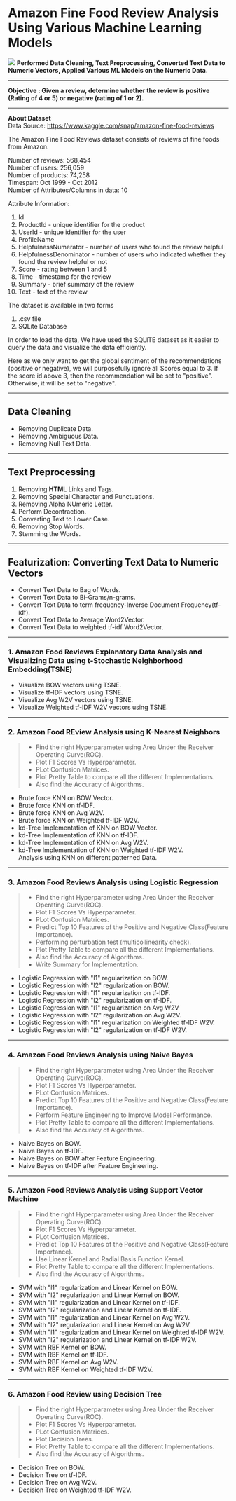 # Amazon Fine Food Review Analysis Using Various Machine Learning Models<br>
![](Amazon_Fine_food_reviews.jpg)
__Performed Data Cleaning, Text Preprocessing, Converted Text Data to Numeric Vectors, Applied Various ML Models on the Numeric Data.__<br>
___
__Objective : Given a review, determine whether the review is positive (Rating of 4 or 5) or negative (rating of 1 or 2).__<br>
___
__About Dataset__<br>
Data Source: https://www.kaggle.com/snap/amazon-fine-food-reviews <br>


The Amazon Fine Food Reviews dataset consists of reviews of fine foods from Amazon.<br>

Number of reviews: 568,454<br>
Number of users: 256,059<br>
Number of products: 74,258<br>
Timespan: Oct 1999 - Oct 2012<br>
Number of Attributes/Columns in data: 10 

Attribute Information:

1. Id
2. ProductId - unique identifier for the product
3. UserId - unique identifier for the user
4. ProfileName
5. HelpfulnessNumerator - number of users who found the review helpful
6. HelpfulnessDenominator - number of users who indicated whether they found the review helpful or not
7. Score - rating between 1 and 5
8. Time - timestamp for the review
9. Summary - brief summary of the review
10. Text - text of the review<br>

The dataset is available in two forms
1. .csv file
2. SQLite Database

In order to load the data, We have used the SQLITE dataset as it easier to query the data and visualize the data efficiently.
<br> 

Here as we only want to get the global sentiment of the recommendations (positive or negative), we will purposefully ignore all Scores equal to 3. If the score id above 3, then the recommendation wil be set to "positive". Otherwise, it will be set to "negative".
___
## Data Cleaning
- Removing Duplicate Data.
- Removing Ambiguous Data.
- Removing Null Text Data.
___
## Text Preprocessing
1. Removing __HTML__ Links and Tags.
2. Removing Special Character and Punctuations.
3. Removing Alpha NUmeric Letter.
4. Perform Decontraction.
5. Converting Text to Lower Case.
6. Removing Stop Words.
7. Stemming the Words.
___
## Featurization: Converting Text Data to Numeric Vectors
- Convert Text Data to Bag of Words.
- Convert Text Data to Bi-Grams/n-grams.
- Convert Text Data to term frequency-Inverse Document Frequency(tf-idf).
- Convert Text Data to Average Word2Vector.
- Convert Text Data to weighted tf-idf Word2Vector.
___
### 1. Amazon Food Reviews Explanatory Data Analysis and Visualizing Data using t-Stochastic Neighborhood Embedding(TSNE)
- Visualize BOW vectors using TSNE.
- Visualize tf-IDF vectors using TSNE.
- Visualize Avg W2V vectors using TSNE.
- Visualize Weighted tf-IDF W2V vectors using TSNE.
___
### 2. Amazon Food REview Analysis using K-Nearest Neighbors

> - Find the right Hyperparameter using Area Under the Receiver Operating Curve(ROC).
> - Plot F1 Scores Vs Hyperparameter.
> - PLot Confusion Matrices.
> - Plot Pretty Table to compare all the different Implementations.
> - Also find the Accuracy of Algorithms.
- Brute force KNN on BOW Vector.
- Brute force KNN on tf-IDF.
- Brute force KNN on Avg W2V.
- Brute force KNN on Weighted tf-IDF W2V.
- kd-Tree Implementation of KNN on BOW Vector.
- kd-Tree Implementation of KNN on tf-IDF.
- kd-Tree Implementation of KNN on Avg W2V.
- kd-Tree Implementation of KNN on Weighted tf-IDF W2V.<br>
Analysis using KNN on different patterned Data.
___
### 3. Amazon Food Reviews Analysis using Logistic Regression
> - Find the right Hyperparameter using Area Under the Receiver Operating Curve(ROC).
> - Plot F1 Scores Vs Hyperparameter.
> - PLot Confusion Matrices.
> - Predict Top 10 Features of the Positive and Negative Class(Feature Importance).
> - Performing perturbation test (multicollinearity check).
> - Plot Pretty Table to compare all the different Implementations.
> - Also find the Accuracy of Algorithms.
> - Write Summary for Implementation.
- Logistic Regression with "l1" regularization on BOW.
- Logistic Regression with "l2" regularization on BOW.
- Logistic Regression with "l1" regularization on tf-IDF.
- Logistic Regression with "l2" regularization on tf-IDF.
- Logistic Regression with "l1" regularization on Avg W2V
- Logistic Regression with "l2" regularization on Avg W2V.
- Logistic Regression with "l1" regularization on Weighted tf-IDF W2V.
- Logistic Regression with "l2" regularization on tf-IDF W2V.
___
### 4. Amazon Food Reviews Analysis using Naive Bayes
> - Find the right Hyperparameter using Area Under the Receiver Operating Curve(ROC).
> - Plot F1 Scores Vs Hyperparameter.
> - PLot Confusion Matrices.
> - Predict Top 10 Features of the Positive and Negative Class(Feature Importance).
> - Perform Feature Engineering to Improve Model Performance.
> - Plot Pretty Table to compare all the different Implementations.
> - Also find the Accuracy of Algorithms.
- Naive Bayes on BOW.
- Naive Bayes on tf-IDF.
- Naive Bayes on BOW after Feature Engineering.
- Naive Bayes on tf-IDF after Feature Engineering.
___
### 5. Amazon Food Reviews Analysis using Support Vector Machine
> - Find the right Hyperparameter using Area Under the Receiver Operating Curve(ROC).
> - Plot F1 Scores Vs Hyperparameter.
> - PLot Confusion Matrices.
> - Predict Top 10 Features of the Positive and Negative Class(Feature Importance).
> - Use Linear Kernel and Radial Basis Function Kernel.
> - Plot Pretty Table to compare all the different Implementations.
> - Also find the Accuracy of Algorithms.
- SVM with "l1" regularization and Linear Kernel on BOW.
- SVM with "l2" regularization and Linear Kernel on BOW. 
- SVM with "l1" regularization and Linear Kernel on tf-IDF.
- SVM with "l2" regularization and Linear Kernel on tf-IDF.
- SVM with "l1" regularization and Linear Kernel on Avg W2V.
- SVM with "l2" regularization and Linear Kernel on Avg W2V.
- SVM with "l1" regularization and Linear Kernel on Weighted tf-IDF W2V.
- SVM with "l2" regularization and Linear Kernel on tf-IDF W2V.
- SVM with RBF Kernel on BOW.
- SVM with RBF Kernel on tf-IDF.
- SVM with RBF Kernel on Avg W2V.
- SVM with RBF Kernel on Weighted tf-IDF W2V.
___
### 6. Amazon Food Review using Decision Tree
> - Find the right Hyperparameter using Area Under the Receiver Operating Curve(ROC).
> - Plot F1 Scores Vs Hyperparameter.
> - PLot Confusion Matrices.
> - Plot Decision Trees.
> - Plot Pretty Table to compare all the different Implementations.
> - Also find the Accuracy of Algorithms.
- Decision Tree on BOW.
- Decision Tree on tf-IDF.
- Decision Tree on Avg W2V.
- Decision Tree on Weighted tf-IDF W2V.

